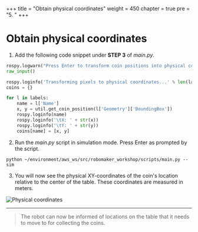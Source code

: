 +++
title = "Obtain physical coordinates"
weight = 450
chapter = true
pre = "5. "
+++

# Obtain physical coordinates

1. Add the following code snippet under **STEP 3** of _main.py_.

```python
rospy.logwarn("Press Enter to transform coin positions into physical coordinates")
raw_input()

rospy.loginfo('Transforming pixels to physical coordinates...' % len(labels))
coins = {}

for l in labels:
    name = l['Name']
    x, y = util.get_coin_position(l['Geometry']['BoundingBox'])
    rospy.loginfo(name)
    rospy.loginfo('\tX: ' + str(x))
    rospy.loginfo('\tY: ' + str(y))
    coins[name] = [x, y]
```

2. Run the _main.py_ script in simulation mode. Press Enter as prompted by the script.

```
python ~/environment/aws_ws/src/robomaker_workshop/scripts/main.py --sim
```

3. You will now see the physical XY-coordinates of the coin's location relative to the center of the table. These coordinates are measured in meters.

![Physical coordinates](/coordinates.png?classes=border)

---

> The robot can now be informed of locations on the table that it needs to move to for collecting the coins.
